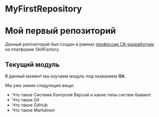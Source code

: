 # MyFirstRepository

# Мой первый репозиторий

Данный репозиторий был создан в рамках [профессии C#-разработчик](https://skillfactory.ru/csharp) на платформе SkillFactory.

## Текущий модуль
В данный момент мы изучаем модуль под названием **Git**.

Мы уже знаем следующие вещи:
* Что такое Система Контроля Версий и какие типы систем бывают.
* Что такое Git
* Что такое GitHub
* Что такое Markdown
